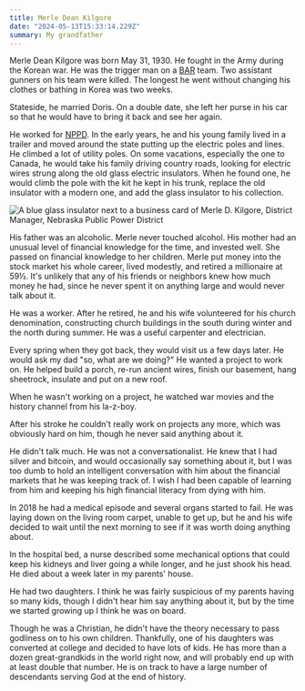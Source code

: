 ```yaml
---
title: Merle Dean Kilgore
date: "2024-05-13T15:33:14.229Z"
summary: My grandfather
---
```



Merle Dean Kilgore was born May 31, 1930.  He fought in the Army during the Korean war.  He was the trigger man on a [BAR](https://en.wikipedia.org/wiki/M1918_Browning_Automatic_Rifle) team.  Two assistant gunners on his team were killed.  The longest he went without changing his clothes or bathing in Korea was two weeks.

Stateside, he married Doris.  On a double date, she left her purse in his car so that he would have to bring it back and see her again.

He worked for [NPPD](https://en.wikipedia.org/wiki/Nebraska_Public_Power_District).  In the early years, he and his young family lived in a trailer and moved around the state putting up the electric poles and lines.  He climbed a lot of utility poles.  On some vacations, especially the one to Canada, he would take his family driving country roads, looking for electric wires strung along the old glass electric insulators.  When he found one, he would climb the pole with the kit he kept in his trunk, replace the old insulator with a modern one, and add the glass insulator to his collection.

![A blue glass insulator next to a business card of Merle D. Kilgore, District Manager, Nebraska Public Power District](./images/merle-nppd.jpg)

His father was an alcoholic.  Merle never touched alcohol.  His mother had an unusual level of financial knowledge for the time, and invested well.  She passed on financial knowledge to her children.  Merle put money into the stock market his whole career, lived modestly, and retired a millionaire at 59½.  It's unlikely that any of his friends or neighbors knew how much money he had, since he never spent it on anything large and would never talk about it.

He was a worker.  After he retired, he and his wife volunteered for his church denomination, constructing church buildings in the south during winter and the north during summer. He was a useful carpenter and electrician.

Every spring when they got back, they would visit us a few days later.  He would ask my dad "so, what are we doing?"  He wanted a project to work on.  He helped build a porch, re-run ancient wires, finish our basement, hang sheetrock, insulate and put on a new roof.

When he wasn't working on a project, he watched war movies and the history channel from his la-z-boy.

After his stroke he couldn't really work on projects any more, which was obviously hard on him, though he never said anything about it.

He didn't talk much.  He was not a conversationalist.  He knew that I had silver and bitcoin, and would occasionally say something about it, but I was too dumb to hold an intelligent conversation with him about the financial markets that he was keeping track of.  I wish I had been capable of learning from him and keeping his high financial literacy from dying with him.

In 2018 he had a medical episode and several organs started to fail.  He was laying down on the living room carpet, unable to get up, but he and his wife decided to wait until the next morning to see if it was worth doing anything about.

In the hospital bed, a nurse described some mechanical options that could keep his kidneys and liver going a while longer, and he just shook his head.  He died about a week later in my parents' house.

He had two daughters.  I think he was fairly suspicious of my parents having so many kids, though I didn't hear him say anything about it, but by the time we started growing up I think he was on board.

Though he was a Christian, he didn't have the theory necessary to pass godliness on to his own children.  Thankfully, one of his daughters was converted at college and decided to have lots of kids.  He has more than a dozen great-grandkids in the world right now, and will probably end up with at least double that number.  He is on track to have a large number of descendants serving God at the end of history.
